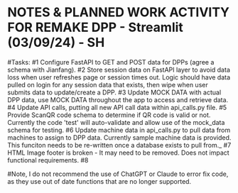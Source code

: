 # NOTES & PLANNED WORK ACTIVITY FOR REMAKE DPP - Streamlit (03/09/24) - SH

#Tasks:
#1 Configure FastAPI to GET and POST data for DPPs (agree a schema with Jianfang).
#2 Store session data on FastAPI layer to avoid data loss when user refreshes page or session times out. Logic should have data pulled on login for any session data that exists, then wipe when user submits data to update/create a DPP.
#3 Update MOCK DATA with actual DPP data, use MOCK DATA throughout the app to access and retrieve data.
#4 Update API calls, putting all new API call data within api_calls.py file. 
#5 Provide ScanQR code schema to determine if QR code is valid or not. Currently the code 'test' will auto-validate and allow use of the mock_data schema for testing.
#6 Update machine data in api_calls.py to pull data from machines to assign to DPP data. Currently sample machine data is provided. This funciton needs to be re-written once a database exists to pull from._ 
#7 HTML Image footer is broken - It may need to be removed. Does not impact functional requirements.
#8 

#Note, I do not recommend the use of ChatGPT or Claude to error fix code, as they use out of date functions that are no longer supported. 